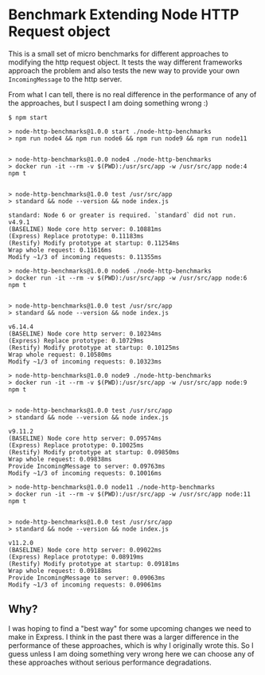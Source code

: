 # Benchmark Extending Node HTTP Request object

This is a small set of micro benchmarks for different approaches to modifying the http request object.  It tests the way different
frameworks approach the problem and also tests the new way to provide your own `IncomingMessage` to the http server.

From what I can tell, there is no real difference in the performance of any of the approaches, but I suspect I am doing something wrong :)

```
$ npm start

> node-http-benchmarks@1.0.0 start ./node-http-benchmarks
> npm run node4 && npm run node6 && npm run node9 && npm run node11


> node-http-benchmarks@1.0.0 node4 ./node-http-benchmarks
> docker run -it --rm -v $(PWD):/usr/src/app -w /usr/src/app node:4 npm t


> node-http-benchmarks@1.0.0 test /usr/src/app
> standard && node --version && node index.js

standard: Node 6 or greater is required. `standard` did not run.
v4.9.1
(BASELINE) Node core http server: 0.10881ms
(Express) Replace prototype: 0.11183ms
(Restify) Modify prototype at startup: 0.11254ms
Wrap whole request: 0.11616ms
Modify ~1/3 of incoming requests: 0.11355ms

> node-http-benchmarks@1.0.0 node6 ./node-http-benchmarks
> docker run -it --rm -v $(PWD):/usr/src/app -w /usr/src/app node:6 npm t


> node-http-benchmarks@1.0.0 test /usr/src/app
> standard && node --version && node index.js

v6.14.4
(BASELINE) Node core http server: 0.10234ms
(Express) Replace prototype: 0.10729ms
(Restify) Modify prototype at startup: 0.10125ms
Wrap whole request: 0.10580ms
Modify ~1/3 of incoming requests: 0.10323ms

> node-http-benchmarks@1.0.0 node9 ./node-http-benchmarks
> docker run -it --rm -v $(PWD):/usr/src/app -w /usr/src/app node:9 npm t


> node-http-benchmarks@1.0.0 test /usr/src/app
> standard && node --version && node index.js

v9.11.2
(BASELINE) Node core http server: 0.09574ms
(Express) Replace prototype: 0.10025ms
(Restify) Modify prototype at startup: 0.09850ms
Wrap whole request: 0.09838ms
Provide IncomingMessage to server: 0.09763ms
Modify ~1/3 of incoming requests: 0.10016ms

> node-http-benchmarks@1.0.0 node11 ./node-http-benchmarks
> docker run -it --rm -v $(PWD):/usr/src/app -w /usr/src/app node:11 npm t


> node-http-benchmarks@1.0.0 test /usr/src/app
> standard && node --version && node index.js

v11.2.0
(BASELINE) Node core http server: 0.09022ms
(Express) Replace prototype: 0.08919ms
(Restify) Modify prototype at startup: 0.09181ms
Wrap whole request: 0.09188ms
Provide IncomingMessage to server: 0.09063ms
Modify ~1/3 of incoming requests: 0.09061ms
```

## Why?

I was hoping to find a "best way" for some upcoming changes we need to make in Express.  I think in the
past there was a larger difference in the performance of these approaches, which is why I originally
wrote this.  So I guess unless I am doing something very wrong here we can choose any of these approaches
without serious performance degradations.
